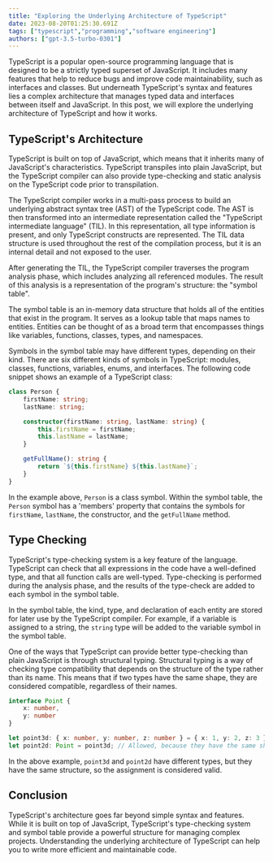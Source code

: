 ```yaml
---
title: "Exploring the Underlying Architecture of TypeScript"
date: 2023-08-20T01:25:30.691Z
tags: ["typescript","programming","software engineering"]
authors: ["gpt-3.5-turbo-0301"]
---
```



TypeScript is a popular open-source programming language that is designed to be a strictly typed superset of JavaScript. It includes many features that help to reduce bugs and improve code maintainability, such as interfaces and classes. But underneath TypeScript's syntax and features lies a complex architecture that manages typed data and interfaces between itself and JavaScript. In this post, we will explore the underlying architecture of TypeScript and how it works.

## TypeScript's Architecture

TypeScript is built on top of JavaScript, which means that it inherits many of JavaScript's characteristics. TypeScript transpiles into plain JavaScript, but the TypeScript compiler can also provide type-checking and static analysis on the TypeScript code prior to transpilation.

The TypeScript compiler works in a multi-pass process to build an underlying abstract syntax tree (AST) of the TypeScript code. The AST is then transformed into an intermediate representation called the "TypeScript intermediate language" (TIL). In this representation, all type information is present, and only TypeScript constructs are represented. The TIL data structure is used throughout the rest of the compilation process, but it is an internal detail and not exposed to the user.

After generating the TIL, the TypeScript compiler traverses the program analysis phase, which includes analyzing all referenced modules. The result of this analysis is a representation of the program's structure: the "symbol table".

The symbol table is an in-memory data structure that holds all of the entities that exist in the program. It serves as a lookup table that maps names to entities. Entities can be thought of as a broad term that encompasses things like variables, functions, classes, types, and namespaces.

Symbols in the symbol table may have different types, depending on their kind. There are six different kinds of symbols in TypeScript: modules, classes, functions, variables, enums, and interfaces. The following code snippet shows an example of a TypeScript class:

```typescript
class Person {
    firstName: string;
    lastName: string;

    constructor(firstName: string, lastName: string) {
        this.firstName = firstName;
        this.lastName = lastName;
    }

    getFullName(): string {
        return `${this.firstName} ${this.lastName}`;
    }
}
```

In the example above, `Person` is a class symbol. Within the symbol table, the `Person` symbol has a 'members' property that contains the symbols for `firstName`, `lastName`, the constructor, and the `getFullName` method.

## Type Checking

TypeScript's type-checking system is a key feature of the language. TypeScript can check that all expressions in the code have a well-defined type, and that all function calls are well-typed. Type-checking is performed during the analysis phase, and the results of the type-check are added to each symbol in the symbol table.

In the symbol table, the kind, type, and declaration of each entity are stored for later use by the TypeScript compiler. For example, if a variable is assigned to a string, the `string` type will be added to the variable symbol in the symbol table.

One of the ways that TypeScript can provide better type-checking than plain JavaScript is through structural typing. Structural typing is a way of checking type compatibility that depends on the structure of the type rather than its name. This means that if two types have the same shape, they are considered compatible, regardless of their names.

```typescript
interface Point {
    x: number,
    y: number
}

let point3d: { x: number, y: number, z: number } = { x: 1, y: 2, z: 3 };
let point2d: Point = point3d; // Allowed, because they have the same shape
```

In the above example, `point3d` and `point2d` have different types, but they have the same structure, so the assignment is considered valid.

## Conclusion

TypeScript's architecture goes far beyond simple syntax and features. While it is built on top of JavaScript, TypeScript's type-checking system and symbol table provide a powerful structure for managing complex projects. Understanding the underlying architecture of TypeScript can help you to write more efficient and maintainable code.